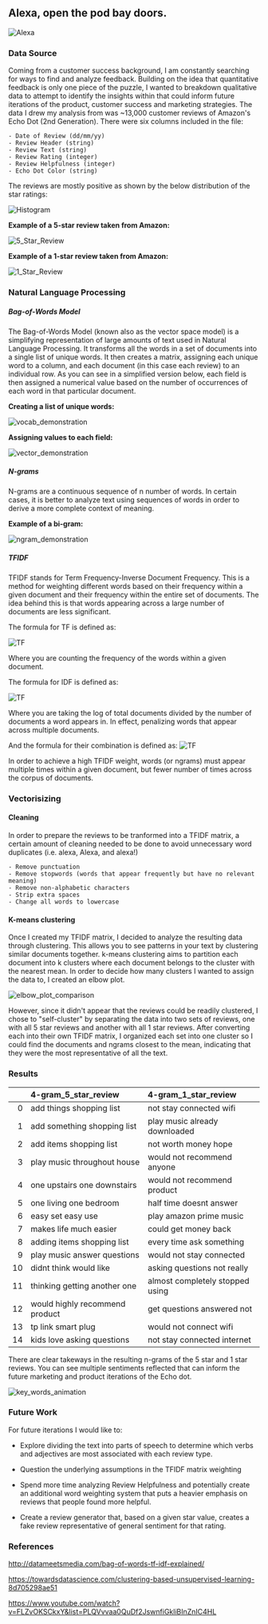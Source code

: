 ## Alexa, open the pod bay doors.

  ![Alexa](images/Alexa_Title.png)

### Data Source

Coming from a customer success background, I am constantly searching for ways to find and analyze feedback. Building on the idea that quantitative feedback is only one piece of the puzzle, I wanted to breakdown qualitative data to attempt to identify the insights within that could inform future iterations of the product, customer success and marketing strategies. The data I drew my analysis from was ~13,000 customer reviews of Amazon's Echo Dot (2nd Generation).  There were six columns included in the file:

    - Date of Review (dd/mm/yy)
    - Review Header (string)
    - Review Text (string)
    - Review Rating (integer)
    - Review Helpfulness (integer)
    - Echo Dot Color (string)

The reviews are mostly positive as shown by the below distribution of the star ratings:

![Histogram](images/Histogram_of_Stars.png)

**Example of a 5-star review taken from Amazon:**

![5_Star_Review](images/5Star_Echo_Review.png)

**Example of a 1-star review taken from Amazon:**

![1_Star_Review](images/1Star_Echo_Review.png)


### Natural Language Processing

##### Bag-of-Words Model

The Bag-of-Words Model (known also as the vector space model) is a simplifying representation of large amounts of text used in Natural Language Processing. It transforms all the words in a set of documents into a single list of unique words. It then creates a matrix, assigning each unique word to a column, and each document (in this case each review) to an individual row. As you can see in a simplified version below, each field is then assigned a numerical value based on the number of occurrences of each word in that particular document.

**Creating a list of unique words:**

![vocab_demonstration](images/vocab_demo.png)

**Assigning values to each field:**

![vector_demonstration](images/vector_demo.png)

#####  N-grams

N-grams are a continuous sequence of n number of words.  In certain cases, it is better to analyze text using sequences of words in order to derive a more complete context of meaning.  

**Example of a bi-gram:**

![ngram_demonstration](images/ngram_demo.png)

##### TFIDF

TFIDF stands for Term Frequency-Inverse Document Frequency.  This is a method for weighting different words based on their frequency within a given document and their frequency within the entire set of documents.  The idea behind this is that words appearing across a large number of documents are less significant.

The formula for TF is defined as:

![TF](images/tf_formula.png)

Where you are counting the frequency of the words within a given document.

The formula for IDF is defined as:

![TF](images/idf_formula.png)

Where you are taking the log of total documents divided by the number of documents a word appears in. In effect, penalizing words that appear across multiple documents.

And the formula for their combination is defined as:
![TF](images/tfidf_formula.png)

In order to achieve a high TFIDF weight, words (or ngrams) must appear multiple times within a given document, but fewer number of times across the corpus of documents.

### Vectorisizing


#### Cleaning

In order to prepare the reviews to be tranformed into a TFIDF matrix, a certain amount of cleaning needed to be done to avoid unnecessary word duplicates (i.e. alexa, Alexa, and alexa!)

    - Remove punctuation
    - Remove stopwords (words that appear frequently but have no relevant meaning)
    - Remove non-alphabetic characters
    - Strip extra spaces
    - Change all words to lowercase

#### K-means clustering

Once I created my TFIDF matrix, I decided to analyze the resulting data through clustering.  This allows you to see patterns in your text by clustering similar documents together. k-means clustering aims to partition each document into k clusters where each document belongs to the cluster with the nearest mean. In order to decide how many clusters I wanted to assign the data to, I created an elbow plot.  

![elbow_plot_comparison](images/elbow_plot_comparison.png)

However, since it didn't appear that the reviews could be readily clustered, I chose to "self-cluster" by separating the data into two sets of reviews, one with all 5 star reviews and another with all 1 star reviews. After converting each into their own TFIDF matrix, I organized each set into one cluster so I could find the documents and ngrams closest to the mean, indicating that they were the most representative of all the text.

### Results

|    | 4-gram_5_star_review           | 4-gram_1_star_review            |
|---:|:-------------------------------|:--------------------------------|
|  0 | add things shopping list       | not stay connected wifi         |
|  1 | add something shopping list    | play music already downloaded   |
|  2 | add items shopping list        | not worth money hope            |
|  3 | play music throughout house    | would not recommend anyone      |
|  4 | one upstairs one downstairs    | would not recommend product     |
|  5 | one living one bedroom         | half time doesnt answer          |
|  6 | easy set easy use              | play amazon prime music         |
|  7 | makes life much easier         | could get money back            |
|  8 | adding items shopping list     | every time ask something        |
|  9 | play music answer questions    | would not stay connected        |
| 10 | didnt think would like          | asking questions not really     |
| 11 | thinking getting another one   | almost completely stopped using |
| 12 | would highly recommend product | get questions answered not      |
| 13 | tp link smart plug             | would not connect wifi          |
| 14 | kids love asking questions     | not stay connected internet     |



There are clear takeways in the resulting n-grams of the 5 star and 1 star reviews. You can see multiple sentiments reflected that can inform the  future marketing and product iterations of the Echo dot.

![key_words_animation](images/key_words_ani.gif)

### Future Work

For future iterations I would like to:

- Explore dividing the text into parts of speech to determine which verbs and adjectives are most associated with each review type.

- Question the underlying assumptions in the TFIDF matrix weighting

- Spend more time analyzing Review Helpfulness and potentially create an additional word weighting system that puts a heavier emphasis on reviews that people found more helpful.

- Create a review generator that, based on a given star value, creates a fake review representative of general sentiment for that rating.

### References

http://datameetsmedia.com/bag-of-words-tf-idf-explained/

https://towardsdatascience.com/clustering-based-unsupervised-learning-8d705298ae51

https://www.youtube.com/watch?v=FLZvOKSCkxY&list=PLQVvvaa0QuDf2JswnfiGkliBInZnIC4HL
